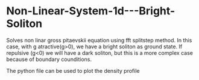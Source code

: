 # Non-Linear-System-1d---Bright-Soliton
Solves non linar gross pitaevskii equation using fft splitstep method. In this case, with g atractive(g>0), we have a bright soliton as ground state. If repulsive (g<0) we will have a dark soliton, but this is a more complex case because of boundary counditions.

The python file can be used to plot the density profile
